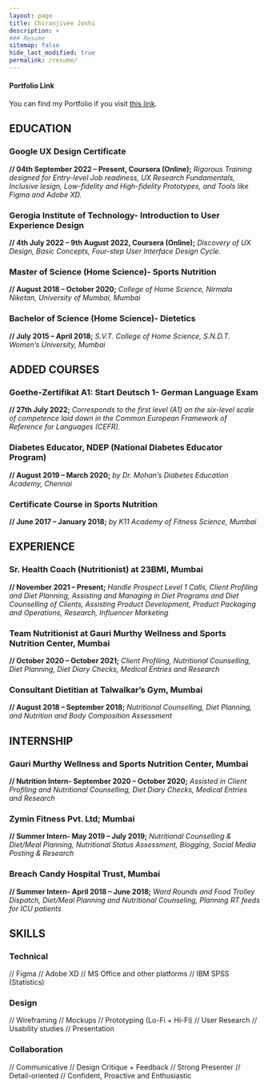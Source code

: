 ```yaml
---
layout: page
title: Chiranjivee Joshi
description: >
### Resume
sitemap: false
hide_last_modified: true
permalink: /resume/
---
```

#### Portfolio Link
You can find my Portfolio if you visit [this link](../showcase/).

## **EDUCATION**
### Google UX Design Certificate 
**// 04th September 2022 – Present, Coursera (Online);**
*Rigorous Training designed for Entry-level Job readiness, UX Research Fundamentals, Inclusive Iesign, Low-fidelity and High-fidelity Prototypes, and Tools like Figma and Adobe XD.* 
### Gerogia Institute of Technology- Introduction to User Experience Design
**// 4th July 2022 – 9th August 2022, Coursera (Online);**
*Discovery of UX Design, Basic Concepts, Four-step User Interface Design Cycle.* 
### Master of Science (Home Science)- Sports Nutrition
**// August 2018 –  October 2020;**
*College of Home Science, Nirmala Niketan, University of Mumbai, Mumbai*
### Bachelor of Science (Home Science)- Dietetics
**// July 2015 –  April 2018;**
*S.V.T. College of Home Science, S.N.D.T. Women’s University, Mumbai*

## **ADDED COURSES**
### Goethe-Zertifikat A1: Start Deutsch 1- German Language Exam
**// 27th July 2022;**
*Corresponds to the first level (A1) on the six-level scale of competence laid down in the Common European Framework of Reference for Languages (CEFR).*
### Diabetes Educator, NDEP (National Diabetes Educator Program)
**// August  2019 –  March 2020;**
*by Dr. Mohan’s Diabetes Education Academy, Chennai*
### Certificate Course in Sports Nutrition
**// June  2017 –  January 2018;**
*by K11 Academy of Fitness Science, Mumbai*

## **EXPERIENCE**
### Sr. Health Coach (Nutritionist) at 23BMI, Mumbai
**// November 2021 – Present;**
*Handle Prospect Level 1 Calls, Client Profiling and Diet Planning, Assisting and Managing in Diet Programs and Diet Counselling of Clients, Assisting Product Development, Product Packaging and Operations, Research, Influencer Marketing*
### Team Nutritionist at Gauri Murthy Wellness and Sports Nutrition Center, Mumbai
**// October 2020 – October 2021;**
*Client Profiling, Nutritional Counselling, Diet Planning, Diet Diary Checks, Medical Entries and Research*
### Consultant Dietitian at Talwalkar’s Gym, Mumbai 
**// August 2018 – September 2018;**
*Nutritional Counselling, Diet Planning, and Nutrition and Body Composition Assessment*

## **INTERNSHIP**
### Gauri Murthy Wellness and Sports Nutrition Center, Mumbai 
**// Nutrition Intern- September 2020 – October 2020;**
*Assisted in Client Profiling and Nutritional Counselling, Diet Diary Checks, Medical Entries and Research*
### Zymin Fitness Pvt. Ltd; Mumbai
**// Summer Intern- May 2019 – July 2019;**
*Nutritional Counselling & Diet/Meal Planning, Nutritional Status Assessment, Blogging, Social Media Posting & Research*
### Breach Candy Hospital Trust, Mumbai
**// Summer Intern- April 2018 – June 2018;**
*Ward Rounds and Food Trolley Dispatch, Diet/Meal Planning and Nutritional Counseling, Planning RT feeds for ICU patients*

## **SKILLS**
### Technical
//  Figma  //  Adobe XD  //  MS Office and other platforms  //  IBM SPSS (Statistics)
### Design
//  Wireframing  //  Mockups  //  Prototyping (Lo-Fi + Hi-Fi)  //  User Research  //  Usability studies  //  Presentation
### Collaboration
//  Communicative  //  Design Critique + Feedback  //  Strong Presenter  //  Detail-oriented  //  Confident, Proactive and Enthusiastic
